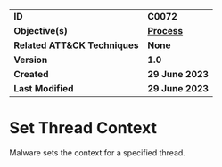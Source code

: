 <table>
<tr>
<td><b>ID</b></td>
<td><b>C0072</b></td>
</tr>
<tr>
<td><b>Objective(s)</b></td>
<td><b><a href="../process">Process</a></b></td>
</tr>
<tr>
<td><b>Related ATT&CK Techniques</b></td>
<td><b>None</b></td>
</tr>
<tr>
<td><b>Version</b></td>
<td><b>1.0</b></td>
</tr>
<tr>
<td><b>Created</b></td>
<td><b>29 June 2023</b></td>
</tr>
<tr>
<td><b>Last Modified</b></td>
<td><b>29 June 2023</b></td>
</tr>
</table>


# Set Thread Context

Malware sets the context for a specified thread.